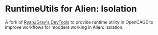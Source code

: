 # RuntimeUtils for Alien: Isolation

A fork of [RyanJGray's DevTools](https://github.com/RyanJGray/AlienIsolation.DevTools) to provide runtime utility in OpenCAGE to improve workflows for modders working in Alien: Isolation.
